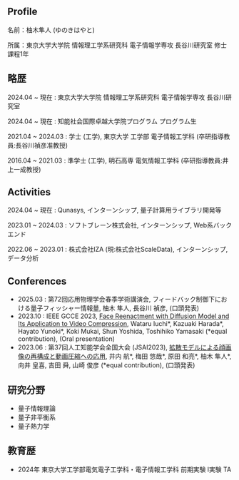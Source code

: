 ## Profile
名前：柚木隼人 (ゆのきはやと)

所属：東京大学大学院 情報理工学系研究科 電子情報学専攻 長谷川研究室 修士課程1年

## 略歴
2024.04 ~ 現在 : 東京大学大学院 情報理工学系研究科 電子情報学専攻 長谷川研究室

2024.04 ~ 現在 : 知能社会国際卓越大学院プログラム プログラム生

2021.04 ~ 2024.03 : 学士 (工学), 東京大学 工学部 電子情報工学科 (卒研指導教員:長谷川禎彦准教授)

2016.04 ~ 2021.03 : 準学士 (工学), 明石高専 電気情報工学科 (卒研指導教員:井上一成教授)

## Activities
2024.04 ~ 現在 : Qunasys, インターンシップ, 量子計算用ライブラリ開発等

2023.01 ~ 2024.03 : ソフトブレーン株式会社, インターンシップ, Web系バックエンド

2022.06 ~ 2023.01 : 株式会社IZA (現:株式会社ScaleData), インターンシップ, データ分析

## Conferences
- 2025.03 : 第72回応用物理学会春季学術講演会, フィードバック制御下における量子フィッシャー情報量, 柚木 隼人, 長谷川 禎彦, (口頭発表)
- 2023.10 : IEEE GCCE 2023, [Face Reenactment with Diffusion Model and Its Application to Video Compression](https://ieeexplore.ieee.org/document/10315329), Wataru Iuchi*, Kazuaki Harada*, Hayato Yunoki*, Koki Mukai, Shun Yoshida, Toshihiko Yamasaki (*equal contribution), (Oral presentation)
- 2023.06 : 第37回人工知能学会全国大会 (JSAI2023), [拡散モデルによる顔画像の再構成と動画圧縮への応用](https://www.jstage.jst.go.jp/article/pjsai/JSAI2023/0/JSAI2023_3D5GS203/_article/-char/ja/), 井内 航*, 梅田 悠哉*, 原田 和亮*, 柚木 隼人*, 向井 皇喜, 吉田 舜, 山崎 俊彦 (*equal contribution), (口頭発表)

## 研究分野
- 量子情報理論
- 量子非平衡系
- 量子熱力学

## 教育歴
- 2024年 東京大学工学部電気電子工学科・電子情報工学科 前期実験 I実験 TA